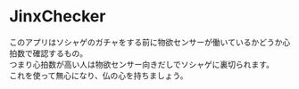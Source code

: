 #  JinxChecker
このアプリはソシャゲのガチャをする前に物欲センサーが働いているかどうか心拍数で確認するもの。  
つまり心拍数が高い人は物欲センサー向きだしでソシャゲに裏切られます。  
これを使って無心になり、仏の心を持ちましょう。

